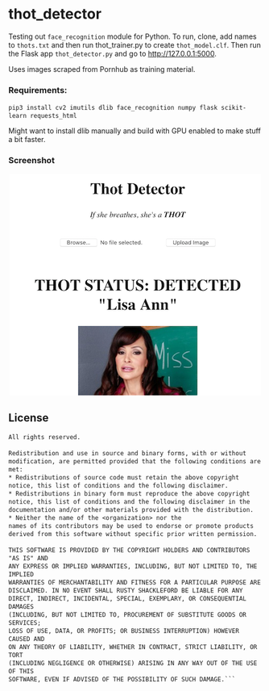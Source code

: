 # thot_detector

Testing out ```face_recognition``` module for Python. To run, clone, add names to ```thots.txt``` and then run thot_trainer.py to create ```thot_model.clf```. Then run the Flask app ```thot_detector.py``` and go to http://127.0.0.1:5000.

Uses images scraped from Pornhub as training material.

### Requirements:
```
pip3 install cv2 imutils dlib face_recognition numpy flask scikit-learn requests_html
```

Might want to install dlib manually and build with GPU enabled to make stuff a bit faster.


### Screenshot

<p align="center">
  <img src="https://raw.githubusercontent.com/takeiteasy/thot_detector/master/screenshot.png">
</p>


## License

```Copyright (c) 2013, George Watson
All rights reserved.

Redistribution and use in source and binary forms, with or without
modification, are permitted provided that the following conditions are met:
* Redistributions of source code must retain the above copyright
notice, this list of conditions and the following disclaimer.
* Redistributions in binary form must reproduce the above copyright
notice, this list of conditions and the following disclaimer in the
documentation and/or other materials provided with the distribution.
* Neither the name of the <organization> nor the
names of its contributors may be used to endorse or promote products
derived from this software without specific prior written permission.

THIS SOFTWARE IS PROVIDED BY THE COPYRIGHT HOLDERS AND CONTRIBUTORS "AS IS" AND
ANY EXPRESS OR IMPLIED WARRANTIES, INCLUDING, BUT NOT LIMITED TO, THE IMPLIED
WARRANTIES OF MERCHANTABILITY AND FITNESS FOR A PARTICULAR PURPOSE ARE
DISCLAIMED. IN NO EVENT SHALL RUSTY SHACKLEFORD BE LIABLE FOR ANY
DIRECT, INDIRECT, INCIDENTAL, SPECIAL, EXEMPLARY, OR CONSEQUENTIAL DAMAGES
(INCLUDING, BUT NOT LIMITED TO, PROCUREMENT OF SUBSTITUTE GOODS OR SERVICES;
LOSS OF USE, DATA, OR PROFITS; OR BUSINESS INTERRUPTION) HOWEVER CAUSED AND
ON ANY THEORY OF LIABILITY, WHETHER IN CONTRACT, STRICT LIABILITY, OR TORT
(INCLUDING NEGLIGENCE OR OTHERWISE) ARISING IN ANY WAY OUT OF THE USE OF THIS
SOFTWARE, EVEN IF ADVISED OF THE POSSIBILITY OF SUCH DAMAGE.```
